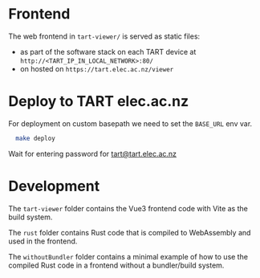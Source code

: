 # Frontend

The web frontend in `tart-viewer/` is served as static files:

- as part of the software stack on each TART device at `http://<TART_IP_IN_LOCAL_NETWORK>:80/`
- on hosted on `https://tart.elec.ac.nz/viewer`

# Deploy to TART elec.ac.nz
For deployment on custom basepath we need to set the `BASE_URL` env var.

```bash
  make deploy
```

Wait for entering password for tart@tart.elec.ac.nz


# Development

The `tart-viewer` folder contains the Vue3 frontend code with Vite as the build system.

The `rust` folder contains Rust code that is compiled to WebAssembly and used in the frontend.

The `withoutBundler` folder contains a minimal example of how to use the compiled Rust code in a frontend without a bundler/build system.
